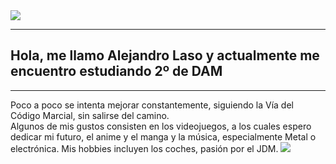 <!--
**alexlaso/alexlaso** is a ✨ _special_ ✨ repository because its `README.md` (this file) appears on your GitHub profile.

Here are some ideas to get you started:

- 🔭 I’m currently working on ...
- 🌱 I’m currently learning ...
- 👯 I’m looking to collaborate on ...
- 🤔 I’m looking for help with ...
- 💬 Ask me about ...
- 📫 How to reach me: ...
- 😄 Pronouns: ...
- ⚡ Fun fact: ...
-->
<!-- Apartado para empezar con un gif y un saludo-->

<img src="https://c.tenor.com/q1pTbvTBF5YAAAAd/vagabond_gif_1.gif"/>

---

## Hola, me llamo Alejandro Laso y actualmente me encuentro estudiando 2º de DAM
  
---

<p>
  Poco a poco se intenta mejorar constantemente, siguiendo la Vía del Código Marcial, sin salirse del camino.<br/>
  Algunos de mis gustos consisten en los videojuegos, a los cuales espero dedicar mi futuro, el anime y el manga y la música, especialmente Metal o electrónica.
  Mis hobbies incluyen los coches, pasión por el JDM.
  <img src="https://i.pinimg.com/originals/74/8c/7d/748c7d0dd14909493f922bc2caa22f17.gif"/>
</p>

